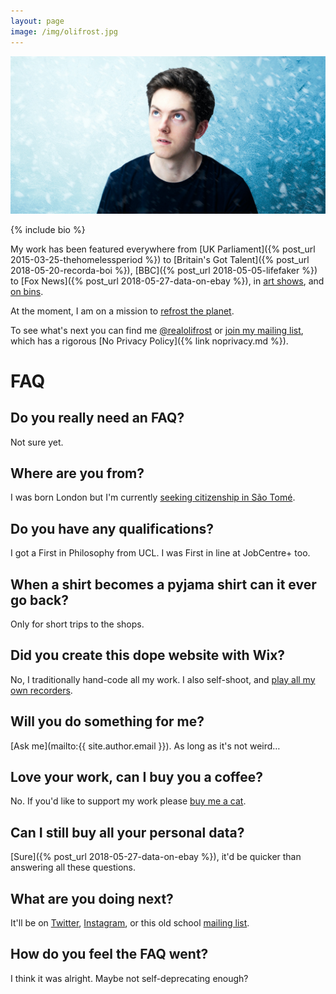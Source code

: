 ```yaml
---
layout: page
image: /img/olifrost.jpg
---
```

![Oli Frost](/img/olifrost.jpg)

{% include bio %}

My work has been featured everywhere from [UK Parliament]({% post_url 2015-03-25-thehomelessperiod %}) to [Britain's Got Talent]({% post_url 2018-05-20-recorda-boi %}), [BBC]({% post_url 2018-05-05-lifefaker %}) to [Fox News]({% post_url 2018-05-27-data-on-ebay %}), in [art shows](/refer), and [on bins](/little-tips).

At the moment, I am on a mission to [refrost the planet](/refrost).

To see what's next you can find me [@realolifrost](/s) or [join my mailing list](#footer), which has a rigorous [No Privacy Policy]({% link noprivacy.md %}).

# FAQ

## Do you really need an FAQ?
Not sure yet.

## Where are you from?
I was born London but I'm currently [seeking citizenship in São Tomé](/blog/sao-tome-citizen/).

## Do you have any qualifications?
I got a First in Philosophy from UCL. I was First in line at JobCentre+ too.

## When a shirt becomes a pyjama shirt can it ever go back?
Only for short trips to the shops.

## Did you create this dope website with Wix?
No, I traditionally hand-code all my work. I also self-shoot, and [play all my own recorders](/recorda-boi).

## Will you do something for me?
[Ask me](mailto:{{ site.author.email }}). As long as it's not weird…

## Love your work, can I buy you a coffee?
No. If you'd like to support my work please [buy me a cat](/buymeacat).

## Can I still buy all your personal data?
[Sure]({% post_url 2018-05-27-data-on-ebay %}), it'd be quicker than answering all these questions.

## What are you doing next?
It'll be on <a href="https://twitter.com/{{ site.author.twitter }}">Twitter</a>, <a href="https://www.instagram.com/{{ site.author.instagram }}">Instagram</a>, or this old school <a href="mailto:{{ site.author.email }}?subject=I'd like to join the mailing list&">mailing list</a>.

## How do you feel the FAQ went?
I think it was alright. Maybe not self-deprecating enough?
